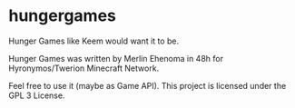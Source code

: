 # hungergames
Hunger Games like Keem would want it to be.

Hunger Games was written by Merlin Ehenoma in 48h for Hyronymos/Twerion Minecraft Network.

Feel free to use it (maybe as Game API). This project is licensed under the GPL 3 License.
